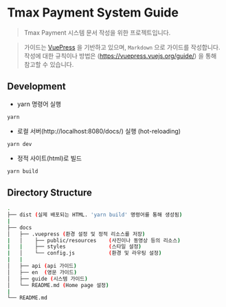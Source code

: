 # Tmax Payment System Guide

> Tmax Payment 시스템 문서 작성을 위한 프로젝트입니다.

> 가이드는 [VuePress](https://vuepress.vuejs.org/) 을 기반하고 있으며, `Markdown` 으로 가이드를 작성합니다.  
> 작성에 대한 규칙이나 방법은 (https://vuepress.vuejs.org/guide/) 을 통해 참고할 수 있습니다.

## Development

- yarn 명령어 실행
```bash
yarn
```

- 로컬 서버(http://localhost:8080/docs/) 실행 (hot-reloading)
```bash
yarn dev
```

- 정적 사이트(html)로 빌드
```bash
yarn build
```

## Directory Structure

```bash
.
├── dist (실제 배포되는 HTML. 'yarn build' 명령어를 통해 생성됨)
|
├── docs
│   ├── .vuepress (환경 설정 및 정적 리소스를 저장)
|   │    ├── public/resources    (사진이나 동영상 등의 리소스)
|   |    ├── styles              (스타일 설정)
|   │    └── config.js           (환경 및 라우팅 설정)
|   |
│   ├── api (api 가이드)
│   ├── en  (영문 가이드)
│   ├── guide (시스템 가이드)
│   └── README.md (Home page 설정)
|
└── README.md
```
